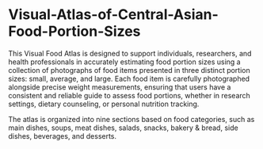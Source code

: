 # Visual-Atlas-of-Central-Asian-Food-Portion-Sizes

This Visual Food Atlas is designed to support individuals, researchers, and health professionals in accurately estimating food portion sizes using a collection of photographs of food items presented in three distinct portion sizes: small, average, and large. Each food item is carefully photographed alongside precise weight measurements, ensuring that users have a consistent and reliable guide to assess food portions, whether in research settings, dietary counseling, or personal nutrition tracking.

The atlas is organized into nine sections based on food categories, such as main dishes, soups, meat dishes, salads, snacks, bakery & bread, side dishes, beverages, and desserts. 

